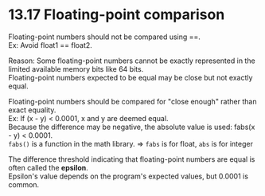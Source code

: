 # 13.17 Floating-point comparison

Floating-point numbers should not be compared using ==.   
Ex: Avoid float1 == float2.   

Reason: Some floating-point numbers cannot be exactly represented in the limited available memory bits like 64 bits.   
Floating-point numbers expected to be equal may be close but not exactly equal.   

Floating-point numbers should be compared for "close enough" rather than exact equality.   
Ex: If (x - y) < 0.0001, x and y are deemed equal.   
Because the difference may be negative, the absolute value is used: fabs(x - y) < 0.0001.   
``fabs()`` is a function in the math library. => ``fabs`` is for float, ``abs`` is for integer

The difference threshold indicating that floating-point numbers are equal is often called the **epsilon**.   
Epsilon's value depends on the program's expected values, but 0.0001 is common.   

